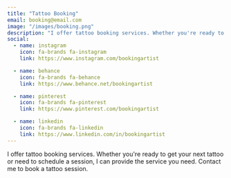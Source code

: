 ```yaml
---
title: "Tattoo Booking"
email: booking@email.com
image: "/images/booking.png"
description: "I offer tattoo booking services. Whether you're ready to get your next tattoo or need to schedule a session, I can provide the service you need. Contact me to book a tattoo session."
social:
  - name: instagram
    icon: fa-brands fa-instagram
    link: https://www.instagram.com/bookingartist

  - name: behance
    icon: fa-brands fa-behance
    link: https://www.behance.net/bookingartist

  - name: pinterest
    icon: fa-brands fa-pinterest
    link: https://www.pinterest.com/bookingartist

  - name: linkedin
    icon: fa-brands fa-linkedin
    link: https://www.linkedin.com/in/bookingartist
---
```

I offer tattoo booking services. Whether you're ready to get your next tattoo or need to schedule a session, I can provide the service you need. Contact me to book a tattoo session.
